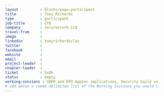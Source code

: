 ```yaml
---
layout          : blocks/page-participant
title           : Tony Richards
type            : participant
job-title       : CTO
company         : Securestorm Ltd
travel-from     :
image           :
linkedin        : tonyrichardsclas
twitter         : 
facebook        :
website         :
email           :
project-leader  :
chapter-leader  :
ticket          : 5x8h
status          : empty
working-sessions : GDPR and DPO AppSec implications, Security Guild vs Security Champions, Mobilising Business Lines for Security, Define Agile Security Practices, Agile Practices for Security Teams, Integrating Security into a Portfolio Kanban, Security Champions, AppSec Job Fair, CISO Round table, Threat and Vulnerability Management Playbook, Threat Modeling Scaling and Security Champions, Securing Legacy Applications, DevSecOps vs SecDevOps, Integrating Security into a Sales Channel, Integrating Security into an Spotify Model, AppSec for CISOs, Closing party, Women in Cyber, Scaling Static Analysis Reviews and Deployments, AWS Lambda Security, Best practices in using SAST,DAST,IAST and RASP Tools,Netflix Security Automation 
# add above a comma delimited list of the Working Sessions you would like to attend (use the session's title)
---
```


<!-- put more details about participant here -->
